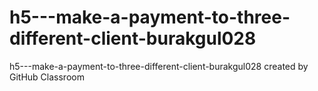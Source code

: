 # h5---make-a-payment-to-three-different-client-burakgul028
h5---make-a-payment-to-three-different-client-burakgul028 created by GitHub Classroom
